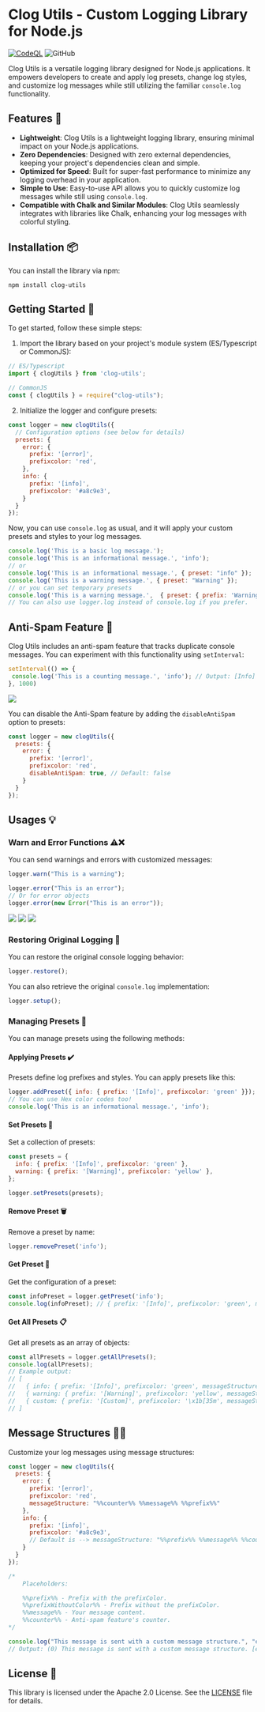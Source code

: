 # Clog Utils - Custom Logging Library for Node.js
[![CodeQL](https://github.com/MegalithOffical/clog-utils/workflows/CodeQL/badge.svg)](https://github.com/MegalithOffical/clog-utils/actions?query=workflow%3ACodeQL)
![GitHub](https://img.shields.io/github/license/Megalithoffical/clog-utils)

Clog Utils is a versatile logging library designed for Node.js applications. It empowers developers to create and apply log presets, change log styles, and customize log messages while still utilizing the familiar `console.log` functionality.

## Features 🚀
- **Lightweight**: Clog Utils is a lightweight logging library, ensuring minimal impact on your Node.js applications.
- **Zero Dependencies**: Designed with zero external dependencies, keeping your project's dependencies clean and simple.
- **Optimized for Speed**: Built for super-fast performance to minimize any logging overhead in your application.
- **Simple to Use**: Easy-to-use API allows you to quickly customize log messages while still using `console.log`.
- **Compatible with Chalk and Similar Modules**: Clog Utils seamlessly integrates with libraries like Chalk, enhancing your log messages with colorful styling.

## Installation 📦

You can install the library via npm:

```shell
npm install clog-utils
```

## Getting Started 🚀

To get started, follow these simple steps:

1. Import the library based on your project's module system (ES/Typescript or CommonJS):

```javascript
// ES/Typescript
import { clogUtils } from 'clog-utils';

// CommonJS
const { clogUtils } = require("clog-utils");
```

2. Initialize the logger and configure presets:

```javascript
const logger = new clogUtils({
  // Configuration options (see below for details)
  presets: {
    error: {
      prefix: '[error]',
      prefixcolor: 'red',
    },
    info: {
      prefix: '[info]',
      prefixcolor: '#a8c9e3',
    }
  }
});
```

Now, you can use `console.log` as usual, and it will apply your custom presets and styles to your log messages.

```javascript
console.log('This is a basic log message.');
console.log('This is an informational message.', 'info');
// or
console.log('This is an informational message.', { preset: "info" });
console.log('This is a warning message.', { preset: "Warning" });
// or you can set temporary presets
console.log('This is a warning message.',  { preset: { prefix: 'Warning', prefixcolor: 'Red' }});
// You can also use logger.log instead of console.log if you prefer.
```

## Anti-Spam Feature 🚫

Clog Utils includes an anti-spam feature that tracks duplicate console messages. You can experiment with this functionality using `setInterval`:

```javascript
setInterval(() => {
 console.log('This is a counting message.', 'info'); // Output: [Info] This is a counting message. (number of duplicates)
}, 1000)
```
![](https://github.com/MegalithOffical/clog-utils/blob/main/images/counting.gif)

You can disable the Anti-Spam feature by adding the `disableAntiSpam` option to presets:

```javascript
const logger = new clogUtils({
  presets: {
    error: {
      prefix: '[error]',
      prefixcolor: 'red',
      disableAntiSpam: true, // Default: false
    }
  }
});
```

## Usages 💡

### Warn and Error Functions ⚠️❌

You can send warnings and errors with customized messages:

```javascript
logger.warn("This is a warning");

logger.error("This is an error");
// Or for error objects
logger.error(new Error("This is an error"));
```
![](https://github.com/MegalithOffical/clog-utils/blob/main/images/error.png)
![](https://github.com/MegalithOffical/clog-utils/blob/main/images/warning.png)
![](https://github.com/MegalithOffical/clog-utils/blob/main/images/errorwithcontructor.png)

### Restoring Original Logging 🔄

You can restore the original console logging behavior:

```javascript
logger.restore();
```

You can also retrieve the original `console.log` implementation:

```javascript
logger.setup();
```

### Managing Presets 🎨

You can manage presets using the following methods:

#### Applying Presets ✔️

Presets define log prefixes and styles. You can apply presets like this:

```javascript
logger.addPreset({ info: { prefix: '[Info]', prefixcolor: 'green' }});
// You can use Hex color codes too!
console.log('This is an informational message.', 'info');
```

#### Set Presets 📝

Set a collection of presets:

```javascript
const presets = {
  info: { prefix: '[Info]', prefixcolor: 'green' },
  warning: { prefix: '[Warning]', prefixcolor: 'yellow' },
};

logger.setPresets(presets);
```

#### Remove Preset 🗑️

Remove a preset by name:

```javascript
logger.removePreset('info');
```

#### Get Preset 🧐

Get the configuration of a preset:

```javascript
const infoPreset = logger.getPreset('info');
console.log(infoPreset); // { prefix: '[Info]', prefixcolor: 'green', messageStructure: "%%prefix%% %%message%% %%counter%%" }
```

#### Get All Presets 📋

Get all presets as an array of objects:

```javascript
const allPresets = logger.getAllPresets();
console.log(allPresets);
// Example output:
// [
//   { info: { prefix: '[Info]', prefixcolor: 'green', messageStructure: "%%prefix%% %%message%% %%counter%%" } },
//   { warning: { prefix: '[Warning]', prefixcolor: 'yellow', messageStructure: "%%prefix%% %%message%% %%counter%%" } },
//   { custom: { prefix: '[Custom]', prefixcolor: '\x1b[35m', messageStructure: "%%prefix%% %%message%% %%counter%%" } }
// ]
```

## Message Structures 📝📜

Customize your log messages using message structures:

```javascript 
const logger = new clogUtils({
  presets: { 
    error: {
      prefix: '[error]',
      prefixcolor: 'red',
      messageStructure: "%%counter%% %%message%% %%prefix%%"
    },
    info: {
      prefix: '[info]',
      prefixcolor: '#a8c9e3',
      // Default is --> messageStructure: "%%prefix%% %%message%% %%counter%%"
    }
  }
});

/*
    Placeholders:

    %%prefix%% - Prefix with the prefixColor.
    %%prefixWithoutColor%% - Prefix without the prefixColor.
    %%message%% - Your message content.
    %%counter%% - Anti-spam feature's counter.
*/

console.log("This message is sent with a custom message structure.", "error") 
// Output: (0) This message is sent with a custom message structure. [error]
```

## License 📄

This library is licensed under the Apache 2.0 License. See the [LICENSE](LICENSE) file for details.
